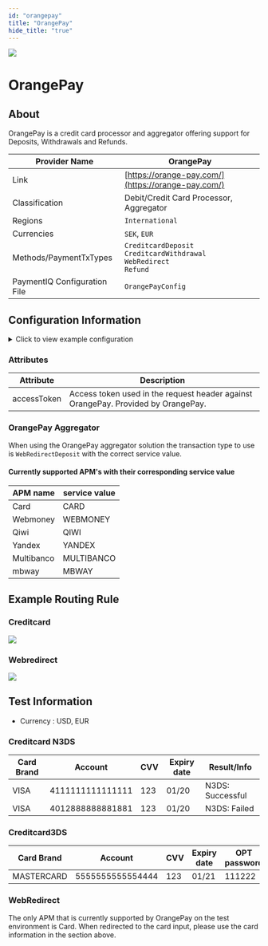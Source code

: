 ```yaml
--- 
id: "orangepay" 
title: "OrangePay"
hide_title: "true"
---
```

 
![](/img/providers/logos/orangepay.png)

# OrangePay

## About
OrangePay is a credit card processor and aggregator offering support for Deposits, Withdrawals and Refunds.

| Provider Name                | OrangePay                                                                     |
|------------------------------|-------------------------------------------------------------------------------|
| Link                         | [https://orange-pay.com/](https://orange-pay.com/)                            |
| Classification               | Debit/Credit Card Processor, Aggregator                                       |
| Regions                      | `International`                                                               |
| Currencies                   | `SEK`, `EUR`                                                                  |
| Methods/PaymentTxTypes       | `CreditcardDeposit`<br/>`CreditcardWithdrawal`<br/>`WebRedirect`<br/>`Refund` |
| PaymentIQ Configuration File | `OrangePayConfig`                                                             |

## Configuration Information

<details>
<summary>Click to view example configuration</summary>
<br/>

```xml
<com.devcode.paymentiq.integration.orangepay.OrangePayConfig>
  <enabled>true</enabled>
  <useViqProxy>true</useViqProxy>
  <accounts>
    <entry>
      <string>default</string>
      <account>
        <use3Dsecure>true</use3Dsecure>
        <supportedCurrencies>USD|EUR</supportedCurrencies>
        <accessToken>???</accessToken>
      </account>
    </entry>
  </accounts>
  <testMode>true</testMode>
  <container>window</container>
  <width>600</width>
  <height>600</height>
  <defaultDescriptor>Descriptor example</defaultDescriptor>
  <dynamicDescriptor>https://www.merchant.com/</dynamicDescriptor>
</com.devcode.paymentiq.integration.orangepay.OrangePayConfig>
```

</details>

### Attributes

| Attribute   | Description                                                                       |
|-------------|-----------------------------------------------------------------------------------|
| accessToken | Access token used in the request header against OrangePay. Provided by OrangePay. |

### OrangePay Aggregator

When using the OrangePay aggregator solution the transaction type to use is `WebRedirectDeposit` with the correct service value.

#### Currently supported APM's with their corresponding service value

| APM name   | service value |
|------------|---------------|
| Card       | CARD          |
| Webmoney   | WEBMONEY      |
| Qiwi       | QIWI          |
| Yandex     | YANDEX        |
| Multibanco | MULTIBANCO    |
| mbway      | MBWAY         |

## Example Routing Rule

### Creditcard
![](/img/providers/routing/orangepay.png)

### Webredirect
![](/img/providers/routing/orangepay2.png)

## Test Information

- Currency : USD, EUR

### Creditcard N3DS

| Card Brand | Account          | CVV | Expiry date | Result/Info      |
|------------|------------------|-----|-------------|------------------|
| VISA       | 4111111111111111 | 123 | 01/20       | N3DS: Successful |
| VISA       | 4012888888881881 | 123 | 01/20       | N3DS: Failed     |

### Creditcard3DS

| Card Brand | Account          | CVV | Expiry date | OPT password |
|------------|------------------|-----|-------------|--------------|
| MASTERCARD | 5555555555554444 | 123 | 01/21       | 111222       |

### WebRedirect

The only APM that is currently supported by OrangePay on the test environment is Card. When redirected to the card input, please use the card information in the section above.
